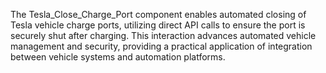 The Tesla_Close_Charge_Port component enables automated closing of Tesla vehicle charge ports, utilizing direct API calls to ensure the port is securely shut after charging. This interaction advances automated vehicle management and security, providing a practical application of integration between vehicle systems and automation platforms.
